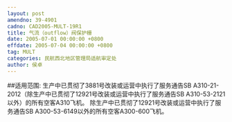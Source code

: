 ```yaml
---
layout: post
amendno: 39-4901
cadno: CAD2005-MULT-19R1
title: 气流（outflow）阀保护栅
date: 2005-07-01 00:00:00 +0800
effdate: 2005-07-04 00:00:00 +0800
tag: MULT
categories: 民航西北地区管理局适航审定处
author: 侯卓
---
```


##适用范围:
生产中已贯彻了3881号改装或运营中执行了服务通告SB A310-21-2012（除生产中已贯彻了12921号改装或运营中执行了服务通告SB A310-53-2121以外）的所有空客A310飞机。
除生产中已贯彻了12921号改装或运营中执行了服务通告SB A300-53-6149以外的所有空客A300-600飞机。

